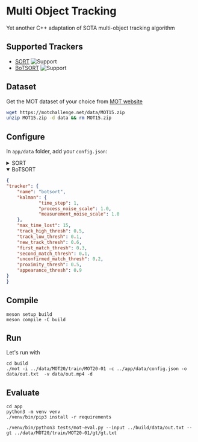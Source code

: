 # Multi Object Tracking
Yet another C++ adaptation of SOTA multi-object tracking algorithm

## Supported Trackers
- [SORT](https://github.com/abewley/sort) ![Support](https://img.shields.io/badge/support-yes-brightgreen.svg)
- [BoTSORT](https://github.com/NirAharon/BoT-SORT) ![Support](https://img.shields.io/badge/support-yes-brightgreen.svg)

## Dataset
Get the MOT dataset of your choice from [MOT website](https://motchallenge.net/)
```bash
wget https://motchallenge.net/data/MOT15.zip
unzip MOT15.zip -d data && rm MOT15.zip
```

## Configure
In `app/data` folder, add your `config.json`:

<details>
    <summary>SORT</summary>

```json
{
"tracker": {
    "name": "sort",
    "kalman": {
        "time_step": 1,
        "process_noise_scale": 1.0,
        "measurement_noise_scale": 1.0
    },
    "max_time_lost": 15,
    "match_thresh": 0.3
}
}
```
</details>

<details open>
    <summary>BoTSORT</summary>

```json
{
"tracker": {
    "name": "botsort",
    "kalman": {
            "time_step": 1,
            "process_noise_scale": 1.0,
            "measurement_noise_scale": 1.0
    },
    "max_time_lost": 15,
    "track_high_thresh": 0.5,
    "track_low_thresh": 0.1,
    "new_track_thresh": 0.6,
    "first_match_thresh": 0.3,
    "second_match_thresh": 0.1,
    "unconfirmed_match_thresh": 0.2,
    "proximity_thresh": 0.5,
    "appearance_thresh": 0.9
}
}
```
</details>

## Compile

```shell
meson setup build
meson compile -C build
```

## Run
Let's run with 
```shell
cd build
./mot -i ../data/MOT20/train/MOT20-01 -c ../app/data/config.json -o data/out.txt  -v data/out.mp4 -d
```

## Evaluate
```shell
cd app
python3 -m venv venv
./venv/bin/pip3 install -r requirements
```

```shell
./venv/bin/python3 tests/mot-eval.py --input ../build/data/out.txt --gt ../data/MOT20/train/MOT20-01/gt/gt.txt
```
